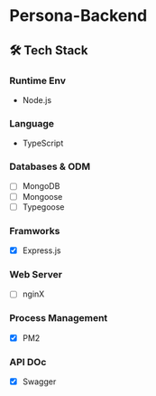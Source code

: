 # Persona-Backend
## 🛠 Tech Stack

### Runtime Env
- Node.js

### Language
- TypeScript

### Databases & ODM
- [ ] MongoDB
- [ ] Mongoose
- [ ] Typegoose

### Framworks
- [x] Express.js

### Web Server
- [ ] nginX

### Process Management
- [x] PM2

### API DOc
- [x] Swagger